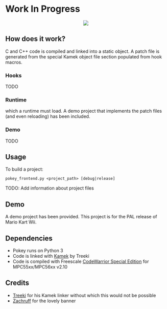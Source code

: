 # Work In Progress
<p align="center">
  <img src="https://github.com/riidefi/Pokey/blob/master/banner.png">
</p>

## How does it work?
C and C++ code is compiled and linked into a static object. A patch file is generated from the special Kamek object file section populated from hook macros.

### Hooks
TODO

### Runtime
which a runtime must load. A demo project that implements the patch files (and even reloading) has been included.
### Demo
TODO

## Usage
To build a project:
```
pokey_frontend.py <project_path> [debug|release]
```
TODO: Add information about project files

## Demo
A demo project has been provided. This project is for the PAL release of Mario Kart Wii.

## Dependencies
- Pokey runs on Python 3
- Code is linked with <a href="https://github.com/Treeki/Kamek">Kamek</a> by Treeki
- Code is compiled with Freescale <a href="http://www.freescale.com/webapp/sps/site/overview.jsp?code=CW_SPECIALEDITIONS">
    CodeWarrior Special Edition</a> for MPC55xx/MPC56xx v2.10

## Credits
- <a href="https://github.com/Treeki">Treeki</a> for his Kamek linker without which this would not be possible
- <a href="https://twitter.com/Zachruff">Zachruff</a> for the lovely banner
